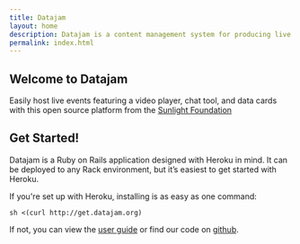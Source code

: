 ```yaml
---
title: Datajam
layout: home
description: Datajam is a content management system for producing live events in real time.
permalink: index.html
---
```


## Welcome to Datajam

Easily host live events featuring a video player, chat tool, and data cards
with this open source platform from the [Sunlight Foundation](http://sunlightfoundation.com)

## Get Started!

Datajam is a Ruby on Rails application designed with Heroku in mind. It
can be deployed to any Rack environment, but it’s easiest to get started with Heroku.

If you're set up with Heroku, installing is as easy as one command:

    sh <(curl http://get.datajam.org)

If not, you can view the [user guide](/userguide/) or find
our code on [github](https://github.com/sunlightlabs/datajam/).
